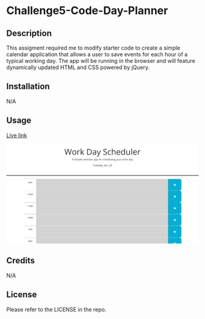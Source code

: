# Challenge5-Code-Day-Planner

## Description

This assigment required me to modify starter code to create a simple calendar application that allows a user to save events for each hour of a typical working day. The app will be running in the browser and will feature dynamically updated HTML and CSS powered by jQuery.


## Installation

N/A

## Usage

 <a href = https://anicabarrios.github.io/Challenge5-Code-Day-Planner/ >Live link</a>

 ![alt text](assets/images/screenshot.png)


## Credits

N/A

## License

Please refer to the LICENSE in the repo.